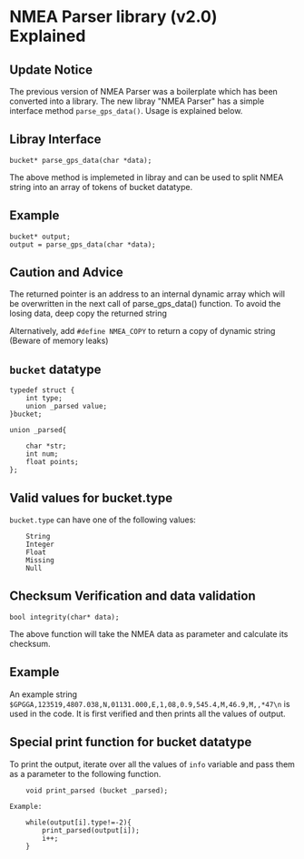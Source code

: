 # NMEA Parser library (v2.0) Explained

## Update Notice
The previous version of NMEA Parser was a boilerplate which has been converted into a library.
The new libray "NMEA Parser" has a simple interface method `parse_gps_data()`. Usage is explained below.

## Libray Interface
```
bucket* parse_gps_data(char *data);
```
The above method is implemeted in libray and can be used to split NMEA string into an array of tokens of bucket datatype.

##  Example
```
bucket* output;
output = parse_gps_data(char *data);
```
## Caution and Advice
The returned pointer is an address to an internal dynamic array which will be overwritten in the next  call of parse_gps_data() function. To avoid the losing data, deep copy the returned string

Alternatively, add `#define NMEA_COPY` to return a copy of dynamic string (Beware of memory leaks)

## `bucket` datatype
```
typedef struct {
    int type;  
    union _parsed value;  
}bucket;

union _parsed{

    char *str;
    int num;
    float points;
};
```

## Valid values for bucket.type
`bucket.type` can have one of the following values:
```
    String
    Integer
    Float
    Missing
    Null
```

## Checksum Verification and data validation
```
bool integrity(char* data);
```
The above function will take the NMEA data as parameter and calculate its checksum.

## Example
An example string `$GPGGA,123519,4807.038,N,01131.000,E,1,08,0.9,545.4,M,46.9,M,,*47\n` is used in the code. It is first verified and then prints all the values of output.

## Special print function for bucket datatype 
To print the output, iterate over all the values of `info` variable and pass them as a parameter to the following function.
```
    void print_parsed (bucket _parsed);

Example:

    while(output[i].type!=-2){
        print_parsed(output[i]);
        i++;
    }
```